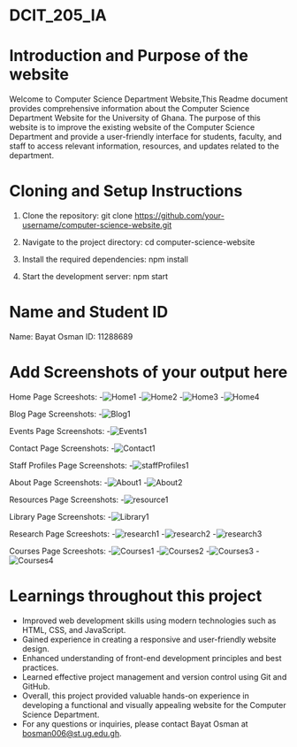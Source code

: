 # DCIT_205_IA

# Introduction and Purpose of the website
Welcome to Computer Science Department Website,This Readme document provides comprehensive information about the Computer Science Department Website for the University of Ghana. The purpose of this website is to improve the existing website of the Computer Science Department and provide a user-friendly interface for students, faculty, and staff to access relevant information, resources, and updates related to the department.

# Cloning and Setup Instructions
1. Clone the repository:
git clone https://github.com/your-username/computer-science-website.git

2. Navigate to the project directory:
cd computer-science-website

3. Install the required dependencies:
npm install

4. Start the development server:
npm start


# Name and Student ID
Name: Bayat Osman
ID: 11288689

# Add Screenshots of your output here
Home Page Screeshots:
-![Home1](https://github.com/cryptomathematician/11288689_DCIT205/blob/main/screenshots/Home/Home1.png)
-![Home2](https://github.com/cryptomathematician/11288689_DCIT205/blob/main/screenshots/Home/Home2.png)
-![Home3](https://github.com/cryptomathematician/11288689_DCIT205/blob/main/screenshots/Home/Home3.png)
-![Home4](https://github.com/cryptomathematician/11288689_DCIT205/blob/main/screenshots/Home/Home4.png)

Blog Page Screenshots:
-![Blog1](https://github.com/cryptomathematician/11288689_DCIT205/blob/main/screenshots/Blog/Blog1.png)

Events Page Screenshots:
-![Events1](https://github.com/cryptomathematician/11288689_DCIT205/blob/main/screenshots/Events/Events1.png)

Contact Page Screenshots:
-![Contact1](https://github.com/cryptomathematician/11288689_DCIT205/blob/main/screenshots/Contact/Contact1.png) 

Staff Profiles Page Screenshots:
-![staffProfiles1](https://github.com/cryptomathematician/11288689_DCIT205/blob/main/screenshots/staffProfiles/staffProfiles1.png) 

About Page Screenshots:
-![About1](https://github.com/cryptomathematician/11288689_DCIT205/blob/main/screenshots/About/About1.png) 
-![About2](https://github.com/cryptomathematician/11288689_DCIT205/blob/main/screenshots/About/About2.png) 


Resources Page Screenshots:
-![resource1](https://github.com/cryptomathematician/11288689_DCIT205/blob/main/screenshots/resources/resource1.png) 

Library Page Screenshots:
-![Library1](https://github.com/cryptomathematician/11288689_DCIT205/blob/main/screenshots/Library/Library1.png) 

Research Page Screeshots:
-![research1](https://github.com/cryptomathematician/11288689_DCIT205/blob/main/screenshots/Research/research1.png)
-![research2](https://github.com/cryptomathematician/11288689_DCIT205/blob/main/screenshots/Research/research2.png)
-![research3](https://github.com/cryptomathematician/11288689_DCIT205/blob/main/screenshots/Research/research3.png)

Courses Page Screeshots:
-![Courses1](https://github.com/cryptomathematician/11288689_DCIT205/blob/main/screenshots/Courses/Courses1.png)
-![Courses2](https://github.com/cryptomathematician/11288689_DCIT205/blob/main/screenshots/Courses/Courses2.png)
-![Courses3](https://github.com/cryptomathematician/11288689_DCIT205/blob/main/screenshots/Courses/Courses3.png)
-![Courses4](https://github.com/cryptomathematician/11288689_DCIT205/blob/main/screenshots/Courses/Courses4.png)

# Learnings throughout this project
- Improved web development skills using modern technologies such as HTML, CSS, and JavaScript.
- Gained experience in creating a responsive and user-friendly website design.
- Enhanced understanding of front-end development principles and best practices.
- Learned effective project management and version control using Git and GitHub.
- Overall, this project provided valuable hands-on experience in developing a functional and visually appealing website for the Computer Science Department.
- For any questions or inquiries, please contact Bayat Osman at bosman006@st.ug.edu.gh.